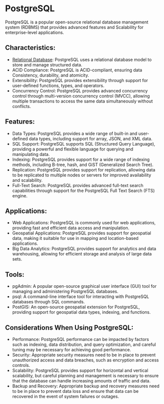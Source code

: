 # PostgreSQL

PostgreSQL is a popular open-source relational database management system (RDBMS) that provides advanced features and Scalability for enterprise-level applications.

## Characteristics:

-   [Relational Database](/system-components/relational-database): PostgreSQL uses a relational database model to store and manage structured data.
-   ACID Compliance: PostgreSQL is ACID-compliant, ensuring data Consistency, durability, and atomicity.
-   Extensibility: PostgreSQL provides extensibility through support for user-defined functions, types, and operators.
-   Concurrency Control: PostgreSQL provides advanced concurrency control through multi-version concurrency control (MVCC), allowing multiple transactions to access the same data simultaneously without conflicts.

## Features:

-   Data Types: PostgreSQL provides a wide range of built-in and user-defined data types, including support for array, JSON, and XML data.
-   SQL Support: PostgreSQL supports SQL (Structured Query Language), providing a powerful and flexible language for querying and manipulating data.
-   Indexing: PostgreSQL provides support for a wide range of indexing methods, including B-tree, hash, and GiST (Generalized Search Tree).
-   Replication: PostgreSQL provides support for replication, allowing data to be replicated to multiple nodes or servers for improved availability and scalability.
-   Full-Text Search: PostgreSQL provides advanced full-text search capabilities through support for the PostgreSQL Full Text Search (FTS) engine.

## Applications:

-   Web Applications: PostgreSQL is commonly used for web applications, providing fast and efficient data access and manipulation.
-   Geospatial Applications: PostgreSQL provides support for geospatial data, making it suitable for use in mapping and location-based applications.
-   Big Data Analytics: PostgreSQL provides support for analytics and data warehousing, allowing for efficient storage and analysis of large data sets.

## Tools:

-   pgAdmin: A popular open-source graphical user interface (GUI) tool for managing and administering PostgreSQL databases.
-   psql: A command-line interface tool for interacting with PostgreSQL databases through SQL commands.
-   PostGIS: An open-source geospatial extension for PostgreSQL, providing support for geospatial data types, indexing, and functions.

## Considerations When Using PostgreSQL:

-   Performance: PostgreSQL performance can be impacted by factors such as indexing, data distribution, and query optimization, and careful tuning may be necessary for achieving good performance.
-   Security: Appropriate security measures need to be in place to prevent unauthorized access and data breaches, such as encryption and access controls.
-   Scalability: PostgreSQL provides support for horizontal and vertical scalability, but careful planning and management is necessary to ensure that the database can handle increasing amounts of traffic and data.
-   Backup and Recovery: Appropriate backup and recovery measures need to be in place to prevent data loss and ensure that data can be recovered in the event of system failures or outages.